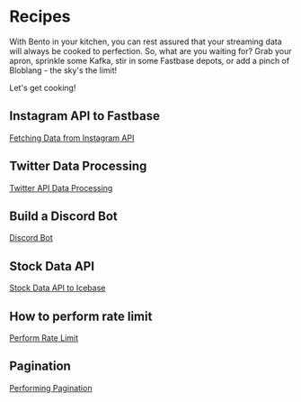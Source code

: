 # Recipes

With Bento in your kitchen, you can rest assured that your streaming data will always be cooked to perfection. So, what are you waiting for? Grab your apron, sprinkle some Kafka, stir in some Fastbase depots, or add a pinch of Bloblang - the sky's the limit!  

Let's get cooking! 

## Instagram API to Fastbase

[Fetching Data from Instagram API](/resources/stacks/bento/recipes/fetching_data_from_instagram_api/)

## Twitter Data Processing

[Twitter API Data Processing](/resources/stacks/bento/recipes/twitter_api_data_processing/)

## Build a Discord Bot

[Discord Bot](/resources/stacks/bento/recipes/discord_bot/)

## Stock Data API

[Stock Data API to Icebase](/resources/stacks/bento/recipes/fetching_data_from_stock_data_api_using_bento/)

## How to perform rate limit 

[Perform Rate Limit](/resources/stacks/bento/recipes/how_to_perform_rate_limit/)

## Pagination

[Performing Pagination](/resources/stacks/bento/recipes/pagination/)